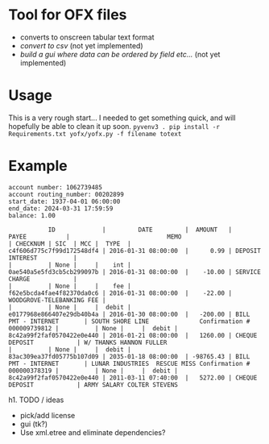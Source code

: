 
# Tool for OFX files
* converts to onscreen tabular text format
* *convert to csv* (not yet implemented)
* *build a gui where data can be ordered by field etc...* (not yet implemented)

# Usage
This is a very rough start... I needed to get something quick, and will hopefully be able to clean it up soon.
`pyvenv3 .
pip install -r Requirements.txt
yofx/yofx.py -f filename totext
`

# Example
```
account number: 1062739485
account routing_number: 00202899
start_date: 1937-04-01 06:00:00
end_date: 2024-03-31 17:59:59
balance: 1.00

           ID             |         DATE         |  AMOUNT   |           PAYEE           |                           MEMO                            | CHECKNUM | SIC  | MCC |  TYPE  |
c4f606d775c7f99d172548df4 | 2016-01-31 08:00:00  |      0.99 | DEPOSIT INTEREST          |                                                           |          | None |     |    int |
0ae540a5e5fd3cb5cb299097b | 2016-01-31 08:00:00  |    -10.00 | SERVICE CHARGE            |                                                           |          | None |     |    fee |
f62e5bcda4fae4f82370da0c6 | 2016-01-31 08:00:00  |    -22.00 | WOODGROVE-TELEBANKING FEE |                                                           |          | None |     |  debit |
e0177968e866407e29db40b4a | 2016-01-30 08:00:00  |   -200.00 | BILL PMT - INTERNET       | SOUTH SHORE LINE              Confirmation # 000009739812 |          | None |     |  debit |
8c42a99f2faf0570422e0e440 | 2016-01-21 08:00:00  |   1260.00 | CHEQUE DEPOSIT            | W/ THANKS HANNON FULLER                                   |          | None |     |  debit |
83ac309ea37fd05775b107d09 | 2035-01-18 08:00:00  | -98765.43 | BILL PMT - INTERNET       | LUNAR INDUSTRIES  RESCUE MISS Confirmation # 000000378319 |          | None |     |  debit |
8c42a99f2faf0570422e0e440 | 2011-03-11 07:40:00  |   5272.00 | CHEQUE DEPOSIT            | ARMY SALARY COLTER STEVENS
```

h1. TODO / ideas
* pick/add license
* gui (tk?)
* Use xml.etree and eliminate dependencies?

